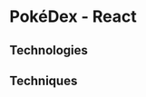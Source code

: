 <h1 id="pokédex---react">PokéDex - React</h1>
<h2 id="technologies">Technologies</h2>
<h2 id="techniques">Techniques</h2>

